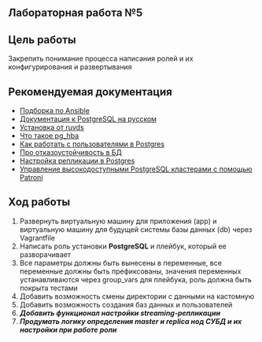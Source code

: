 ## **Лабораторная работа №5**

## **Цель работы**

Закрепить понимание процесса написания ролей и их конфигурирования и развертывания

## **Рекомендуемая документация**

- [Подборка по Ansible](https://gitlab.com/deusops/lessons/documentation/ansible)
- [Документация к PostgreSQL на русском](https://postgrespro.ru/docs/postgrespro/14/index)
- [Установка от ruvds](https://ruvds.com/ru/helpcenter/postgresql-pgadmin-ubuntu/)
- [Что такое pg_hba](https://postgrespro.ru/docs/postgrespro/10/auth-pg-hba-conf)
- [Как работать с пользователями в Postgres](https://www.dmosk.ru/miniinstruktions.php?mini=postgresql-users)
- [Про отказоустойчивость в БД](https://postgrespro.ru/docs/postgrespro/14/high-availability)
- [Настройка репликации в Postgres](https://selectel.ru/blog/tutorials/how-to-set-up-replication-in-postgresql/)
- [Управление высокодоступными PostgreSQL кластерами с помощью Patroni](https://habr.com/ru/post/504044/)

## **Ход работы**

1. Развернуть виртуальную машину для приложения (app) и виртуальную машину для будущей системы базы данных (db) через Vagrantfile
2. Написать роль установки **PostgreSQL** и плейбук, который ее разворачивает
3. Все параметры должны быть вынесены в переменные, все переменные должны быть префиксованы, значения переменных устанавливаются через group_vars для плейбука, роль должна быть покрыта тестами
4. Добавить возможность смены директории с данными на кастомную
5. Добавить возможность создания баз данных и пользователей
6. ***Добавить функционал настройки streaming-репликации***
7. ***Продумать логику определения master и replica нод СУБД и их настройки при работе роли***